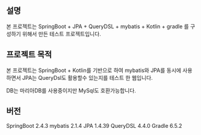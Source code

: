 ## 설명

본 프로젝트는 SpringBoot + JPA + QueryDSL + mybatis + Kotlin + gradle 를 구성하기 위해서 만든 테스트 프로젝트입니다.

## 프로젝트 목적

본 프로젝트는 SpringBoot + Kotlin를 기반으로 하여
mybatis와 JPA를 동시에 사용하면서
JPA는 QueryDsl도 활용할수 있는지를 테스트 한 웹입니다.

DB는 마리아DB를 사용중이지만 MySql도 호환가능합니다.

## 버전

SpringBoot 2.4.3
mybatis 2.1.4
JPA  1.4.39
QueryDSL 4.4.0
Gradle 6.5.2
